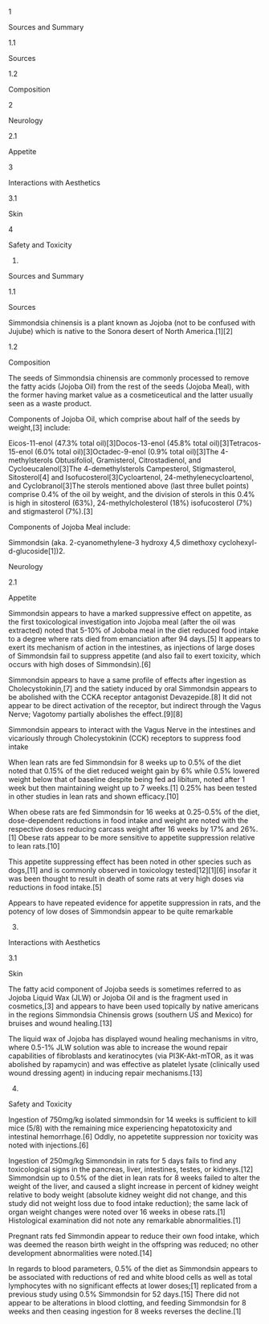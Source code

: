 1

Sources and Summary

1.1

Sources

1.2

Composition

2

Neurology

2.1

Appetite

3

Interactions with Aesthetics

3.1

Skin

4

Safety and Toxicity

1.

Sources and Summary

1.1

Sources

Simmondsia chinensis is a plant known as Jojoba (not to be confused with Jujube) which is native to the Sonora desert of North America.[1][2]

1.2

Composition

The seeds of Simmondsia chinensis are commonly processed to remove the fatty acids (Jojoba Oil) from the rest of the seeds (Jojoba Meal), with the former having market value as a cosmeticeutical and the latter usually seen as a waste product.

Components of Jojoba Oil, which comprise about half of the seeds by weight,[3] include:

Eicos-11-enol (47.3% total oil)[3]Docos-13-enol (45.8% total oil)[3]Tetracos-15-enol (6.0% total oil)[3]Octadec-9-enol (0.9% total oil)[3]The 4-methylsterols Obtusifoliol, Gramisterol, Citrostadienol, and Cycloeucalenol[3]The 4-demethylsterols Campesterol, Stigmasterol, Sitosterol[4] and Isofucosterol[3]Cycloartenol, 24-methylenecycloartenol, and Cyclobranol[3]The sterols mentioned above (last three bullet points) comprise 0.4% of the oil by weight, and the division of sterols in this 0.4% is high in sitosterol (63%), 24-methylcholesterol (18%) isofucosterol (7%) and stigmasterol (7%).[3]

Components of Jojoba Meal include:

Simmondsin (aka. 2-cyanomethylene-3 hydroxy 4,5 dimethoxy cyclohexyl-d-glucoside[1])2.

Neurology

2.1

Appetite

Simmondsin appears to have a marked suppressive effect on appetite, as the first toxicological investigation into Jojoba meal (after the oil was extracted) noted that 5-10% of Joboba meal in the diet reduced food intake to a degree where rats died from emanciation after 94 days.[5] It appears to exert its mechanism of action in the intestines, as injections of large doses of Simmondsin fail to suppress appetite (and also fail to exert toxicity, which occurs with high doses of Simmondsin).[6]

Simmondsin appears to have a same profile of effects after ingestion as Cholecystokinin,[7] and the satiety induced by oral Simmondsin appears to be abolished with the CCKA receptor antagonist Devazepide.[8] It did not appear to be direct activation of the receptor, but indirect through the Vagus Nerve; Vagotomy partially abolishes the effect.[9][8]

Simmondsin appears to interact with the Vagus Nerve in the intestines and vicariously through Cholecystokinin (CCK) receptors to suppress food intake

When lean rats are fed Simmondsin for 8 weeks up to 0.5% of the diet noted that 0.15% of the diet reduced weight gain by 6% while 0.5% lowered weight below that of baseline despite being fed ad libitum, noted after 1 week but then maintaining weight up to 7 weeks.[1] 0.25% has been tested in other studies in lean rats and shown efficacy.[10]

When obese rats are fed Simmondsin for 16 weeks at 0.25-0.5% of the diet, dose-dependent reductions in food intake and weight are noted with the respective doses reducing carcass weight after 16 weeks by 17% and 26%.[1] Obese rats appear to be more sensitive to appetite suppression relative to lean rats.[10]

This appetite suppressing effect has been noted in other species such as dogs,[11] and is commonly observed in toxicology tested[12][1][6] insofar it was been thought to result in death of some rats at very high doses via reductions in food intake.[5]

Appears to have repeated evidence for appetite suppression in rats, and the potency of low doses of Simmondsin appear to be quite remarkable

3.

Interactions with Aesthetics

3.1

Skin

The fatty acid component of Jojoba seeds is sometimes referred to as Jojoba Liquid Wax (JLW) or Jojoba Oil and is the fragment used in cosmetics,[3] and appears to have been used topically by native americans in the regions Simmondsia Chinensis grows (southern US and Mexico) for bruises and wound healing.[13]

The liquid wax of Jojoba has displayed wound healing mechanisms in vitro, where 0.5-1% JLW solution was able to increase the wound repair capabilities of fibroblasts and keratinocytes (via PI3K-Akt-mTOR, as it was abolished by rapamycin) and was effective as platelet lysate (clinically used wound dressing agent) in inducing repair mechanisms.[13] 

4.

Safety and Toxicity

Ingestion of 750mg/kg isolated simmondsin for 14 weeks is sufficient to kill mice (5/8) with the remaining mice experiencing hepatotoxicity and intestinal hemorrhage.[6] Oddly, no appetetite suppression nor toxicity was noted with injections.[6]

Ingestion of 250mg/kg Simmondsin in rats for 5 days fails to find any toxicological signs in the pancreas, liver, intestines, testes, or kidneys.[12] Simmondsin up to 0.5% of the diet in lean rats for 8 weeks failed to alter the weight of the liver, and caused a slight increase in percent of kidney weight relative to body weight (absolute kidney weight did not change, and this study did not weight loss due to food intake reduction); the same lack of organ weight changes were noted over 16 weeks in obese rats.[1] Histological examination did not note any remarkable abnormalities.[1]

Pregnant rats fed Simmondin appear to reduce their own food intake, which was deemed the reason birth weight in the offspring was reduced; no other development abnormalities were noted.[14]

In regards to blood parameters, 0.5% of the diet as Simmondsin appears to be associated with reductions of red and white blood cells as well as total lymphocytes with no significant effects at lower doses;[1] replicated from a previous study using 0.5% Simmondsin for 52 days.[15] There did not appear to be alterations in blood clotting, and feeding Simmondsin for 8 weeks and then ceasing ingestion for 8 weeks reverses the decline.[1]

